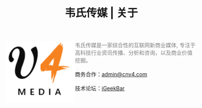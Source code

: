 ﻿---
layout: default2
title: "韦氏传媒 | 关于"
---

<img src="/images/logo.png" align="left"/> <font color='gray' align='center'>韦氏传媒是一家综合性的互联网新商业媒体, 专注于高科技行业资讯传播、分析和咨询，以及商业价值挖掘。 </font><br><br>商务合作：<a href="mailto:admin@cnv4.com">admin@cnv4.com </a> <br><br>技术论坛：<a href="http://www.igeekbar.com">iGeekBar</a><br clear="left" />